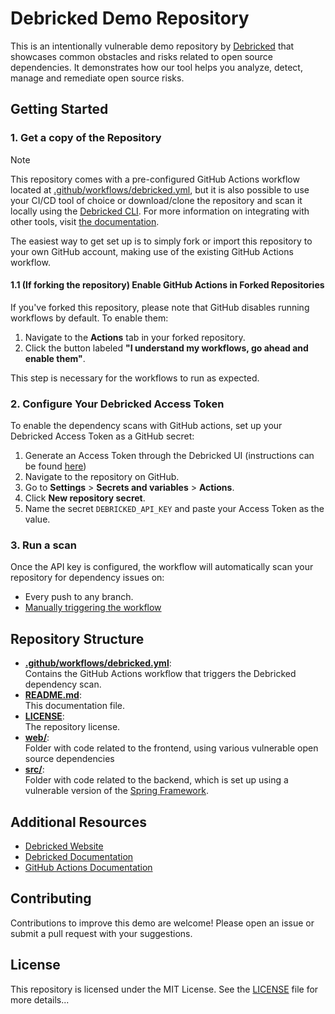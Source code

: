 # Debricked Demo Repository

This is an intentionally vulnerable demo repository by [Debricked](https://debricked.com) that showcases common obstacles and risks related to open source dependencies. It demonstrates how our tool helps you analyze, detect, manage and remediate open source risks.

## Getting Started

### 1. Get a copy of the Repository

> [!NOTE]
>This repository comes with a pre-configured GitHub Actions workflow located at [.github/workflows/debricked.yml](.github/workflows/debricked.yml), but it is also possible to use your CI/CD tool of choice or download/clone the repository and scan it locally using the [Debricked CLI](https://github.com/debricked/cli/tree/main). For more information on integrating with other tools, visit [the documentation](https://docs.debricked.com/tools-and-integrations/integrations). 

The easiest way to get set up is to simply fork or import this repository to your own GitHub account, making use of the existing GitHub Actions workflow.

#### 1.1 (If forking the repository) Enable GitHub Actions in Forked Repositories

If you've forked this repository, please note that GitHub disables running workflows by default. To enable them:

1. Navigate to the **Actions** tab in your forked repository.
2. Click the button labeled **"I understand my workflows, go ahead and enable them"**.

This step is necessary for the workflows to run as expected.

### 2. Configure Your Debricked Access Token

To enable the dependency scans with GitHub actions, set up your Debricked Access Token as a GitHub secret:

1. Generate an Access Token through the Debricked UI (instructions can be found [here](https://docs.debricked.com/product/administration/generate-access-token))
2. Navigate to the repository on GitHub.
3. Go to **Settings** > **Secrets and variables** > **Actions**.
4. Click **New repository secret**.
5. Name the secret `DEBRICKED_API_KEY` and paste your Access Token as the value.

### 3. Run a scan

Once the API key is configured, the workflow will automatically scan your repository for dependency issues on:
* Every push to any branch.
* [Manually triggering the workflow](https://docs.github.com/en/actions/managing-workflow-runs-and-deployments/managing-workflow-runs/manually-running-a-workflow#running-a-workflow)

## Repository Structure

- **[.github/workflows/debricked.yml](.github/workflows/debricked.yml)**:  
  Contains the GitHub Actions workflow that triggers the Debricked dependency scan.
- **[README.md](README.md)**:  
  This documentation file.
- **[LICENSE](LICENSE)**:  
  The repository license.
- **[web/](web/)**:  
  Folder with code related to the frontend, using various vulnerable open source dependencies
- **[src/](src/)**:  
  Folder with code related to the backend, which is set up using a vulnerable version of the [Spring Framework](https://spring.io/projects/spring-framework).

## Additional Resources

- [Debricked Website](https://debricked.com)
- [Debricked Documentation](https://docs.debricked.com)
- [GitHub Actions Documentation](https://docs.github.com/en/actions)

## Contributing

Contributions to improve this demo are welcome! Please open an issue or submit a pull request with your suggestions.

## License

This repository is licensed under the MIT License. See the [LICENSE](LICENSE) file for more details...